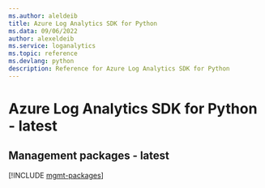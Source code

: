 ```yaml
---
ms.author: aleldeib
title: Azure Log Analytics SDK for Python
ms.data: 09/06/2022
author: alexeldeib
ms.service: loganalytics
ms.topic: reference
ms.devlang: python
description: Reference for Azure Log Analytics SDK for Python
---
```

# Azure Log Analytics SDK for Python - latest

## Management packages - latest
[!INCLUDE [mgmt-packages](log-analytics-mgmt-index.md)]